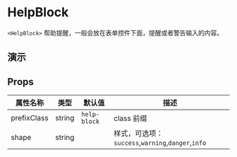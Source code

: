 # HelpBlock [<i class="icon icon-edit2" ></i>](https://github.com/rsuite/rsuite.github.io/blob/master/src/components/helpBlock/index.md)

`<HelpBlock>` 帮助提醒，一般会放在表单控件下面，提醒或者警告输入的内容。


## 演示

<!--{demo}-->


## Props

| 属性名称        | 类型     | 默认值          | 描述                                         |
|-------------|--------|--------------|--------------------------------------------|
| prefixClass | string | `help-block` | class 前缀                                   |
| shape       | string |              | 样式，可选项：`success`,`warning`,`danger`,`info` |
